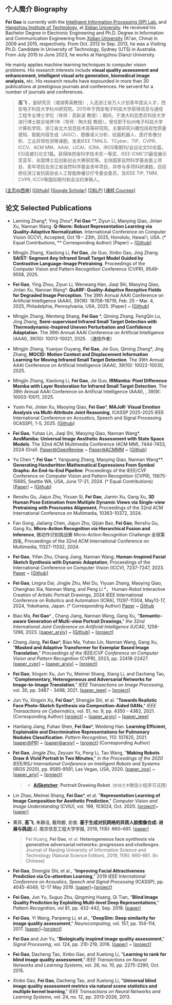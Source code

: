 <!-- 
``` 
Good times, hard times, but never bad times. —— Steve Jobs
高飞，西电杭研院
```
-->

## 个人简介 Biography

**Fei Gao** is currently with the [Intelligent Information Processing (IIP) Lab.](https://iip-xdu.github.io/) and [Hangzhou Institute of Technology](http://hz.xidian.edu.cn/), at [Xidian University](http://www.xidian.edu.cn/). He received his Bachelor Degree in Electronic Engineering and Ph.D. Degree in Information and Communication Engineering from [Xidian University](http://www.xidian.edu.cn/) (Xi'an, China) in 2009 and 2015, respectively. From Oct. 2012 to Sep. 2013, he was a Visiting Ph.D. Candidate in University of Technology, Sydney (UTS) in Australia. From July 2015 to June 2023, he works at Hangzhou Dianzi University.

He mainly applies machine learning techniques to computer vision problems. His research interests include **visual quality assessment and enhancement, intelligent visual arts generation, biomedical image analysis,** etc. His research results have expounded in more than 30 publications at prestigious journals and conferences. He serverd for a number of journals and conferences.

> **高飞** ，副研究员（湘湖菁英教授）, 入选浙江省万人计划青年拔尖人才，西安电子科技大学杭州研究院。2015年于西安电子科技大学获得信息与通信工程专业博士学位（导师：高新波 教授）；期间，于澳大利亚悉尼科技大学进行博士联合培养1年（导师：陶大程 教授）。曾任职于杭州电子科技大学计算机学院、浙江省北大信息技术高等研究院。主要研究兴趣包括视觉质量感知、智能内容生成（AIGC）、图像语义分析、绘画机器人、医疗影像分析、工业异常检测等课题。发表IEEE TNNLS、TCyber、TIP、CVPR、ICCV、ACM MM、AAAI、IJCAI、ICRA、IROS等期刊/会议论文50余篇，ESI高被引论文1篇。获得陕西省科学技术奖一等奖、IEEE ICME’21最佳展示奖亚军、全国博士后创新创业大赛铜奖等。主持国家自然科学基金面上项目、青年项目及浙江省自然科学基金青年项目，并参与多项科研课题。目前担任浙江省抗癌协会人工智能肿瘤诊疗专委会委员，及IEEE TIP, TMM, CVPR, ICCV等国际期刊和会议的审稿人。

[[主页@西电]](https://faculty.xidian.edu.cn/f_gao/zh_CN/index.htm) [[Github]](https://github.com/fei-aiart)    [[Google Scholar]](https://scholar.google.com/citations?user=wawnisoAAAAJ&hl=en)   [[DBLP]](https://dblp.org/pid/16/722-6)  [[课程 Courses]](https://github.com/fei-aiart/courses)


## 论文 Selected Publications


- Lanning Zhang\*, Ying Zhou\*, **Fei Gao** \*\*, Ziyun Li, Maoying Qiao, Jinlan Xu, Nannan Wang. **Q-Norm: Robust Representation Learning via Quality-Adaptive Normalization**. International Conference on Computer Vision (ICCV), Accepted, Oct 19 – 23th, 2025, Honolulu, Hawai'i, USA. (\* Equal Contributions, \*\* Corresponding Author) [Paper] ~ [[Github]](https://github.com/IIP-Lab-XDU/Q-Norm)

- Mingjin Zhang, Xiaolong Li, **Fei Gao**, Jie Guo, Xinbo Gao, Jing Zhang. **SAIST: Segment Any Infrared Small Target Model Guided by Contrastive Language-Image Pretraining**. Proceedings of the Computer Vision and Pattern Recognition Conference (CVPR), 9549-9558, 2025. 
  
- **Fei Gao**, Ying Zhou, Ziyun Li, Wenwang Han, Jiaqi Shi, Maoying Qiao, Jinlan Xu, Nannan Wang*. **QuARF: Quality-Adaptive Receptive Fields for Degraded Image Perception**. The 39th Annual AAAI Conference on Artificial Intelligence (AAAI), 39(16): 16708-16716, Feb. 25 – Mar. 4, 2025, Philadelphia, Pennsylvania, USA, 2025. [Paper] ~ [[Github]](https://github.com/AiArt-Gao/QuARF)

- Mingjin Zhang, Wenteng Shang, **Fei Gao** \*, Qiming Zhang, FengQin Lu, Jing Zhang, **Semi-supervised Infrared Small Target Detection with Thermodynamic-Inspired Uneven Perturbation and Confidence Adaptation**. The 39th Annual AAAI Conference on Artificial Intelligence (AAAI), 39(10): 10013-10021, 2025. （通信作者）

- Mingjin Zhang, Yuanjun Ouyang, **Fei Gao**, Jie Guo, Qiming Zhang*, Jing Zhang, **MOCID: Motion Context and Displacement Information Learning for Moving Infrared Small Target Detection**. The 39th Annual AAAI Conference on Artificial Intelligence (AAAI),  39(10): 10022-10030, 2025.

- Mingjin Zhang, Xiaolong Li, **Fei Gao**, Jie Guo, **IRMamba: Pixel Difference Mamba with Layer Restoration for Infrared Small Target Detection**. The 39th Annual AAAI Conference on Artificial Intelligence (AAAI), , 39(9): 10003-10011, 2025.
  
- Yuxin Fei, Jinlan Xu, Maoying Qiao, **Fei Gao**\*, **MAJoR: Visual Emotion Analysis via Multi-Attribute Joint Reasoning**, ICASSP 2025-2025 IEEE International Conference on Acoustics, Speech and Signal Processing (ICASSP), 1-5, 2025. [[Github]](https://github.com/AiArt-Gao/MAJoR)

- **Fei Gao**, Yuhao Lin, Jiaqi Shi, Maoying Qiao, Nannan Wang*. **AesMamba: Universal Image Aesthetic Assessment with State Space Models**. The 32nd ACM Multimedia Conference (ACM MM), 7444-7453, 2024 (Oral). [Paper@OpenReview](https://openreview.net/forum?id=obaazx0Hbz) ~ [Paper@ACMMM](https://dl.acm.org/doi/abs/10.1145/3664647.3681011) ~ [[Github]](https://github.com/AiArt-Gao/AesMamba)

- Yu Chen \*, **Fei Gao** \*, Yanguang Zhang, Maoying Qiao, Nannan Wang**. **Generating Handwritten Mathematical Expressions From Symbol Graphs: An End-to-End Pipeline**. Proceedings of the IEEE/CVF Conference on Computer Vision and Pattern Recognition (CVPR), 15675-15685, Seattle WA, USA, June 17-21, 2024. (\* Equal Contributions)  [[Paper]](https://cvpr.thecvf.com/virtual/2024/poster/31503) ~ [[Github]](https://github.com/AiArt-Gao/HMEG)

- Renshu Gu, Jiajun Zhu, Yixuan Si, **Fei Gao**, Jiamin Xu, Gang Xu, **3D Human Pose Estimation from Multiple Dynamic Views via Single-view Pretraining with Procrustes Alignment**, Proceedings of the 32nd ACM International Conference on Multimedia, 10363-10372, 2024.

- Fan Gong, Jialiang Chen, Jiajun Zhu, Qijian Bao, **Fei Gao**, Renshu Gu, Gang Xu, **Micro-Action Recognition via Hierarchical Fusion and Inference**, 微动作识别挑战赛 Micro-Action Recognition Challenge 全球第四名, Proceedings of the 32nd ACM International Conference on Multimedia, 11327-11332, 2024.

- **Fei Gao**, Yifan Zhu, Chang Jiang, Nannan Wang, **Human-Inspired Facial Sketch Synthesis with Dynamic Adaptation**, Proceedings of the International Conference on Computer Vision (ICCV), 7237-7247, 2023. [Paper](https://openaccess.thecvf.com/content/ICCV2023/html/Gao_Human-Inspired_Facial_Sketch_Synthesis_with_Dynamic_Adaptation_ICCV_2023_paper.html) ~ [[Github]](https://github.com/AiArt-Gao/HIDA)

- **Fei Gao**, Lingna Dai, Jingjie Zhu, Mei Du, Yiyuan Zhang, Maoying Qiao, Chenghao Xia, Nannan Wang, and Peng Li \*， Human-Robot Interactive Creation of Artistic Portrait Drawings, 2024 IEEE International Conference on Robotics and Automation (ICRA), 11297-11304, May13-17, 2024, Yokohama, Japan. (\* Corresponding Author) [Paper](https://ieeexplore.ieee.org/abstract/document/10611451/) ~ [Github](https://github.com/fei-aiart/HRICA)

- Biao Ma, **Fei Gao*** , Chang Jiang, Nannan Wang, Gang Xu, "**Semantic-aware Generation of Multi-view Portrait Drawings**," *the 32nd International Joint Conference on Artificial Intelligence (IJCAI)*, 1258-1266, 2023. [[paper_arxiv]](https://arxiv.org/abs/2305.02618) ~ [[Github]](https://github.com/AiArt-Gao/SAGE)  ~ [[project]](https://vmaibex.github.io/)

- Chang Jiang, **Fei Gao***, Biao Ma, Yuhao Lin, Nannan Wang, Gang Xu, "**Masked and Adaptive Transformer for Exemplar Based Image Translation**," *Proceedings of the IEEE/CVF Conference on Computer Vision and Pattern Recognition* (CVPR), 2023, pp. 22418-22427. [[paper_cvpr]](https://openaccess.thecvf.com/content/CVPR2023/html/Jiang_Masked_and_Adaptive_Transformer_for_Exemplar_Based_Image_Translation_CVPR_2023_paper.html) ~  [[paper_arxiv]](https://arxiv.org/abs/2303.17123) ~ [[project]](https://github.com/AiArt-Gao/MATEBIT)

- **Fei Gao**, Xingxin Xu, Jun Yu, Meimei Shang, Xiang Li, and Dacheng Tao, "**Complementary, Heterogeneous and Adversarial Networks for Image-to-Image Translation**," *IEEE Transactions on Image Processing*, vol. 30, pp. 3487 - 3498, 2021. [[paper_ieee]](https://ieeexplore.ieee.org/document/9366371) ~ [[project]](https://fei-hdu.github.io/chan/)

- Jun Yu, Xingxin Xu, **Fei Gao**\*, Shengjie Shi, et al. "**Towards Realistic Face Photo-Sketch Synthesis via Composition-Aided GANs**," *IEEE Transactions on Cybernatics*,  vol. 51, no. 9, pp. 4350 - 4362, 2021.  (Corresponding Author) [[project](https://fei-hdu.github.io/ca-gan/)] ~ [[paper_arxiv](https://arxiv.org/abs/1712.00899)] ~ [[paper_ieee](https://ieeexplore.ieee.org/abstract/document/9025751)]

- Hanliang Jiang, Fuhao Shen, **Fei Gao**\*, Weidong Han. **Learning Efficient, Explainable and Discriminative Representations for Pulmonary Nodules Classification**. *Pattern Recognition*, 113: 107825, 2021. [[paper@PR\]](https://www.sciencedirect.com/science/article/pii/S0031320321000121) ~ [[paper@arxiv]](https://arxiv.org/abs/2101.07429) ~ [[project]](https://github.com/fei-hdu/NAS-Lung) (Corresponding Author)

- **Fei Gao**, Jingjie Zhu, Zeyuan Yu, Peng Li, Tao Wang, "**Making Robots Draw A Vivid Portrait In Two Minutes**," in *the Proceedings of the 2020 IEEE/RSJ International Conference on Intelligent Robots and Systems* (IROS 2020), pp. 9585-9591, Las Vegas, USA, 2020. [[paper_iros]](https://ras.papercept.net/proceedings/IROS20/1854.pdf) ~ [[paper_ariv]](https://arxiv.org/abs/2005.05526) ~ [[project]](https://ricelll.github.io/AiSketcher/)
  
  > - [**AiSketcher**](https://ricelll.github.io/AiSketcher/): **Portrait Drawing Robot**.    (`妙绘艺术`微信小程序可试用)

- Lin Zhao, Meimei Shang, **Fei Gao**\*, et al. "**Representation Learning of Image Composition for Aesthetic Prediction**," *Computer Vision and Image Understanding* (CVIU), vol. 199, 103024, Oct. 2020. [[project]](https://github.com/fei-hdu/ReLIC)~[[paper]](https://www.sciencedirect.com/science/article/abs/pii/S1077314220300801)

- 黄菲, **高飞**, 朱静洁, 戴玲娜, 俞俊. **基于生成对抗网络的异质人脸图像合成: 进展与挑战**[J]. 南京信息工程大学学报, 2019, 11(6): 660~681. [[paper](http://nxdxb.cnjournals.org/ch/reader/view_abstract.aspx?file_no=20190604&flag=1)]
  
  > Fei Huang, **Fei Gao**, et al. **Heterogeneous face synthesis via generative adversarial networks: progresses and challenges**. Journal of Nanjing University of Information Science and Technology (Natural Science Edition), 2019, 11(6): 660-681. (In Chinese)

- **Fei Gao**, Shengjie Shi, et al., "**Improving Facial Attractiveness Prediction via Co-attention Learning**," 2019 *IEEE International Conference on Acoustics, Speech and Signal Processing* (ICASSP), pp. 4045-4049, 12-17 May 2019. [[paper]](https://xplorestaging.ieee.org/document/8683112?denied=)~[[project]](https://github.com/fei-hdu/FaceAttract)

- **Fei Gao**, Jun Yu, Suguo Zhu, Qingming Huang, Qi Tian, "**Blind Image Quality Prediction by Exploiting Multi-level Deep Representations**," *Pattern Recognition*, vol 81, pp. 432-442, Sep. 2018. [[paper](https://www.sciencedirect.com/science/article/pii/S003132031830150X)]

- **Fei Gao**, Yi Wang, Panpeng Li, et al., "**DeepSim: Deep similarity for image quality assessment**," *Neurocomputing*, vol. 157, pp. 104-114, 2017. [[paper](https://www.sciencedirect.com/science/article/pii/S0925231217301480)]~[[project](https://github.com/fei-hdu/deepsim)]

- **Fei Gao** and Jun Yu, "**Biologically inspired image quality assessment**," *Signal Processing*, vol. 124, pp. 210-219, 2016. [[paper](https://www.sciencedirect.com/science/article/pii/S0165168415002856)] ~ [[project](http://mil.hdu.edu.cn/people/fei_gao/code/FR_BIFS.zip)]

- **Fei Gao**, Dacheng Tao, Xinbo Gao, and Xuelong Li, "**Learning to rank for blind image quality assessment**," *IEEE Transactions on Neural Networks and Learning Systems*, vol. 26, no. 10, pp. 2275-2290, Oct. 2015. 

- Xinbo Gao, **Fei Gao**, Dacheng Tao, and Xuelong Li, "**Universal blind image quality assessment metrics via natural scene statistics and multiple kernel learning**," *IEEE Transactions on Neural Networks and Learning Systems*, vol. 24, no. 12, pp. 2013-2026, 2013. 
